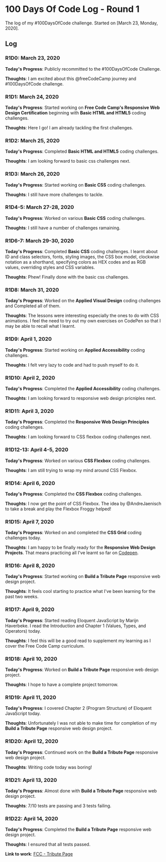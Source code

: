 # 100 Days Of Code Log - Round 1

The log of my #100DaysOfCode challenge. Started on [March 23, Monday, 2020].

## Log

### R1D0: March 23, 2020

**Today's Progress**: Publicly recommitted to the #100DaysOfCode Challenge.

**Thoughts**: I am excited about this @freeCodeCamp
 journey and #100DaysOfCode challenge.

### R1D1: March 24, 2020

**Today's Progress**: Started working on __Free Code Camp's Responsive Web Design Certification__ beginning with __Basic HTML and HTML5__ coding challenges.

**Thoughts**: Here I go! I am already tackling the first challenges.

### R1D2: March 25, 2020

**Today's Progress**: Completed __Basic HTML and HTML5__ coding challenges.

**Thoughts**: I am looking forward to basic css challenges next.

### R1D3: March 26, 2020

**Today's Progress**: Started working on __Basic CSS__ coding challenges.

**Thoughts**: I still have more challenges to tackle.

### R1D4-5: March 27-28, 2020

**Today's Progress**: Worked on various __Basic CSS__ coding challenges.

**Thoughts**: I still have a number of challenges ramaining.

### R1D6-7: March 29-30, 2020

**Today's Progress**: Completed __Basic CSS__ coding challenges. I learnt about ID and class selectors, fonts, styling images, the CSS box model, clockwise notation as a shorthand, specifying colors as HEX codes and as RGB values, overriding styles and CSS variables.

**Thoughts**: Phew! Finally done with the basic css challenges.

### R1D8: March 31, 2020

**Today's Progress**: Worked on the __Applied Visual Design__ coding challenges and Completed all of them.

**Thoughts**: The lessons were interesting especially the ones to do with CSS animations. I feel the need to try out my own exercises on CodePen so that I may be able to recall what I learnt.

### R1D9: April 1, 2020

**Today's Progress**: Started working on __Applied Accessibility__ coding challenges.

**Thoughts**: I felt very lazy to code and had to push myself to do it.

### R1D10: April 2, 2020

**Today's Progress**: Completed the __Applied Accessibility__ coding challenges.

**Thoughts**: I am looking forward to responsive web design pricniples next.

### R1D11: April 3, 2020

**Today's Progress**: Completed the __Responsive Web Design Principles__ coding challenges.

**Thoughts**: I am looking forward to CSS flexbox coding challenges next.

### R1D12-13: April 4-5, 2020

**Today's Progress**: Worked on various __CSS Flexbox__ coding challenges.

**Thoughts**: I am still trying to wrap my mind around CSS Flexbox.

### R1D14: April 6, 2020

**Today's Progress**: Completed the __CSS Flexbox__ coding challenges.

**Thoughts**: I now get the point of CSS Flexbox. The idea by @AndreJaenisch to take a break and play the Flexbox Froggy helped!

### R1D15: April 7, 2020

**Today's Progress**: Worked on and completed the __CSS Grid__ coding challenges today.

**Thoughts**: I am happy to be finally ready for the __Responsive Web Design Projects__. That means practicing all I've learnt so far on [Codepen](https://codepen.io/).

### R1D16: April 8, 2020

**Today's Progress**: Started working on __Build a Tribute Page__ responsive web design project.

**Thoughts**: It feels cool starting to practice what I've been learning for the past two weeks.

### R1D17: April 9, 2020

**Today's Progress**: Started reading Eloquent JavaScript by Marijn Haverbeke. I read the Introduction and Chapter 1 (Values, Types, and Operators) today.

**Thoughts**: I feel this will be a good read to supplement my learning as I cover the Free Code Camp curriculum.

### R1D18: April 10, 2020

**Today's Progress**: Worked on __Build a Tribute Page__ responsive web design project.

**Thoughts**: I hope to have a complete project tomorrow.

### R1D19: April 11, 2020

**Today's Progress**: I covered Chapter 2 (Program Structure) of Eloquent JavaScript today.

**Thoughts**: Unfortunately I was not able to make time for completion of my __Build a Tribute Page__ responsive web design project.

### R1D20: April 12, 2020

**Today's Progress**: Continued work on the __Build a Tribute Page__ responsive web design project.

**Thoughts**: Writing code today was boring!

### R1D21: April 13, 2020

**Today's Progress**: Almost done with __Build a Tribute Page__ responsive web design project.

**Thoughts**: 7/10 tests are passing and 3 tests failing.

### R1D22: April 14, 2020

**Today's Progress**: Completed the __Build a Tribute Page__ responsive web design project.

**Thoughts**: I ensured that all tests passed.

**Link to work**: [FCC - Tribute Page](https://codepen.io/Tokoi/details/LGaBGL)